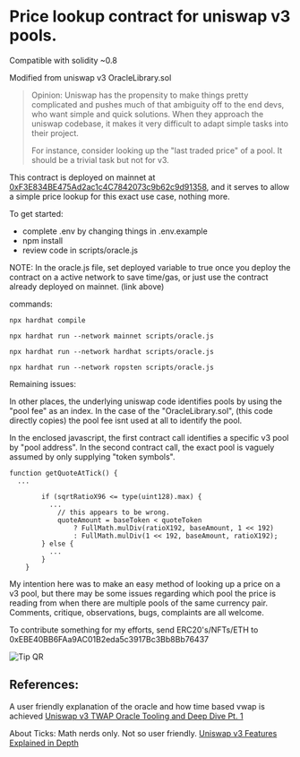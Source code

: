#   Price lookup contract for uniswap v3 pools.

Compatible with solidity ~0.8

Modified from uniswap v3 OracleLibrary.sol 

> Opinion: Uniswap has the propensity to make things pretty complicated and pushes much of that ambiguity off to the end devs, who want simple and quick solutions. When they approach the uniswap codebase, it makes it very difficult to adapt simple tasks into their project. 
>
>For instance, consider looking up the "last traded price" of a pool. It should be a trivial task but not for v3. 


This contract is deployed on mainnet at [0xF3E834BE475Ad2ac1c4C7842073c9b62c9d91358](https://etherscan.io/address/0xf3e834be475ad2ac1c4c7842073c9b62c9d91358#code), and it serves to allow a simple price lookup for this exact use case, nothing more.

To get started:

- complete .env by changing things in .env.example
- npm install
- review code in scripts/oracle.js
 
NOTE: In the oracle.js file, set deployed variable to true once you deploy the contract on a active network to save time/gas, or just use the contract already deployed on mainnet. (link above)

commands:

`npx hardhat compile`

`npx hardhat run --network mainnet scripts/oracle.js`

`npx hardhat run --network hardhat scripts/oracle.js`

`npx hardhat run --network ropsten scripts/oracle.js`

Remaining issues:

 In other places, the underlying uniswap code identifies pools by using the "pool fee" as an index. In the case of the "OracleLibrary.sol", (this code directly copies) the pool fee isnt used at all to identify the pool. 

 In the enclosed javascript, the first contract call identifies a specific v3 pool by "pool address". In the second contract call, the exact pool is vaguely assumed by only supplying "token symbols".

```
function getQuoteAtTick() {
  ...

        if (sqrtRatioX96 <= type(uint128).max) {
          ...
            // this appears to be wrong.
            quoteAmount = baseToken < quoteToken 
                ? FullMath.mulDiv(ratioX192, baseAmount, 1 << 192)
                : FullMath.mulDiv(1 << 192, baseAmount, ratioX192);
        } else {
          ...
        }
    }
```

My intention here was to make an easy method of looking up a price on a v3 pool, but there may be some issues regarding which pool the price is reading from when there are multiple pools of the same currency pair. Comments, critique, observations, bugs, complaints are all welcome.

To contribute something for my efforts, send ERC20's/NFTs/ETH to 0xEBE40BB6FAa9AC01B2eda5c3917Bc3Bb8Bb76437

![Tip QR](https://github.com/snowkidind/uniswapV3priceLookup/tree/master/scripts/lib/tipaddress.png "Tips")


## References:

A user friendly explanation of the oracle and how time based vwap is achieved
[Uniswap v3 TWAP Oracle Tooling and Deep Dive Pt. 1](https://chaoslabs.xyz/posts/chaos-labs-uniswap-v3-twap-deep-dive-pt-1)

About Ticks: Math nerds only. Not so user friendly.
[Uniswap v3 Features Explained in Depth](https://medium.com/taipei-ethereum-meetup/uniswap-v3-features-explained-in-depth-178cfe45f223)